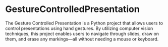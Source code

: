 # GestureControlledPresentation
The Gesture Controlled Presentation is a Python project that allows users to control presentations using hand gestures. By utilizing computer vision techniques, this project enables users to navigate through slides, draw on them, and erase any markings—all without needing a mouse or keyboard.
